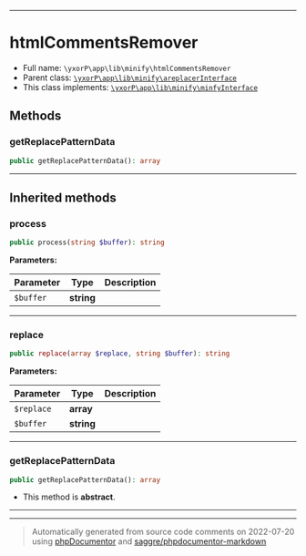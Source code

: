 ***

# htmlCommentsRemover





* Full name: `\yxorP\app\lib\minify\htmlCommentsRemover`
* Parent class: [`\yxorP\app\lib\minify\areplacerInterface`](./areplacerInterface.md)
* This class implements:
[`\yxorP\app\lib\minify\minfyInterface`](./minfyInterface.md)




## Methods


### getReplacePatternData



```php
public getReplacePatternData(): array
```











***


## Inherited methods


### process



```php
public process(string $buffer): string
```








**Parameters:**

| Parameter | Type | Description |
|-----------|------|-------------|
| `$buffer` | **string** |  |




***

### replace



```php
public replace(array $replace, string $buffer): string
```








**Parameters:**

| Parameter | Type | Description |
|-----------|------|-------------|
| `$replace` | **array** |  |
| `$buffer` | **string** |  |




***

### getReplacePatternData



```php
public getReplacePatternData(): array
```




* This method is **abstract**.






***


***
> Automatically generated from source code comments on 2022-07-20 using [phpDocumentor](http://www.phpdoc.org/) and [saggre/phpdocumentor-markdown](https://github.com/Saggre/phpDocumentor-markdown)

